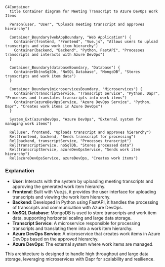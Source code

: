 ```mermaid
C4Container
  title Container diagram for Meeting Transcript to Azure DevOps Work Items

  Person(user, "User", "Uploads meeting transcript and approves hierarchy")

  Container_Boundary(webAppBoundary, "Web Application") {
    Container(frontend, "Frontend", "Vue.js", "Allows users to upload transcripts and view work item hierarchy")
    Container(backend, "Backend", "Python, FastAPI", "Processes transcripts and interacts with Azure DevOps")
  }

  Container_Boundary(databaseBoundary, "Database") {
    ContainerDb(noSqlDb, "NoSQL Database", "MongoDB", "Stores transcripts and work item data")
  }

  Container_Boundary(microservicesBoundary, "Microservices") {
    Container(transcriptService, "Transcript Service", "Python, Dapr", "Processes and translates transcripts into work items")
    Container(azureDevOpsService, "Azure DevOps Service", "Python, Dapr", "Creates work items in Azure DevOps")
  }

  System_Ext(azureDevOps, "Azure DevOps", "External system for managing work items")

  Rel(user, frontend, "Uploads transcript and approves hierarchy")
  Rel(frontend, backend, "Sends transcript for processing")
  Rel(backend, transcriptService, "Processes transcript")
  Rel(transcriptService, noSqlDb, "Stores processed data")
  Rel(transcriptService, azureDevOpsService, "Sends work item hierarchy")
  Rel(azureDevOpsService, azureDevOps, "Creates work items")
```

### Explanation

- **User**: Interacts with the system by uploading meeting transcripts and approving the generated work item hierarchy.
- **Frontend**: Built with Vue.js, it provides the user interface for uploading transcripts and viewing the work item hierarchy.
- **Backend**: Developed in Python using FastAPI, it handles the processing of transcripts and communication with Azure DevOps.
- **NoSQL Database**: MongoDB is used to store transcripts and work item data, supporting horizontal scaling and large data storage.
- **Transcript Service**: A microservice responsible for processing transcripts and translating them into a work item hierarchy.
- **Azure DevOps Service**: A microservice that creates work items in Azure DevOps based on the approved hierarchy.
- **Azure DevOps**: The external system where work items are managed.

This architecture is designed to handle high throughput and large data storage, leveraging microservices with Dapr for scalability and resilience.